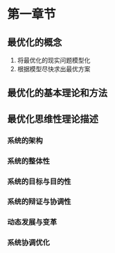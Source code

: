 # 第一章节

## 最优化的概念

1. 将最优化的现实问题模型化
2. 根据模型尽快求出最优方案

## 最优化的基本理论和方法

## 最优化思维性理论描述

### 系统的架构

### 系统的整体性

### 系统的目标与目的性

### 系统的辩证与协调性

### 动态发展与变革

### 系统协调优化